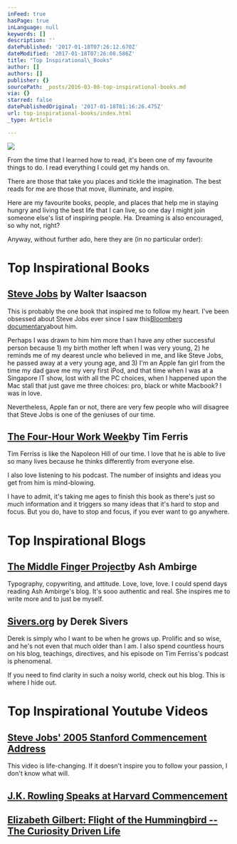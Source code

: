 ```yaml
---
inFeed: true
hasPage: true
inLanguage: null
keywords: []
description: ''
datePublished: '2017-01-18T07:26:12.670Z'
dateModified: '2017-01-18T07:26:08.586Z'
title: "Top Inspirational\_Books"
author: []
authors: []
publisher: {}
sourcePath: _posts/2016-03-08-top-inspirational-books.md
via: {}
starred: false
datePublishedOriginal: '2017-01-18T01:16:26.475Z'
url: top-inspirational-books/index.html
_type: Article

---
```

![](https://the-grid-user-content.s3-us-west-2.amazonaws.com/7445bfc5-72dd-4055-97a1-f1ea41b79aad.jpg)

From the time that I learned how to read, it's been one of my favourite things to do. I read everything I could get my hands on.

There are those that take you places and tickle the imagination. The best reads for me are those that move, illuminate, and inspire.

Here are my favourite books, people, and places that help me in staying hungry and living the best life that I can live, so one day I might join someone else's list of inspiring people. Ha. Dreaming is also encouraged, so why not, right?

Anyway, without further ado, here they are (in no particular order):

# Top Inspirational Books

## [Steve Jobs][0] by Walter Isaacson

This is probably the one book that inspired me to follow my heart. I've been obsessed about Steve Jobs ever since I saw this[Bloomberg documentary][1]about him.

Perhaps I was drawn to him him more than I have any other successful person because 1) my birth mother left when I was very young, 2) he reminds me of my dearest uncle who believed in me, and like Steve Jobs, he passed away at a very young age, and 3) I'm an Apple fan girl from the time my dad gave me my very first iPod, and that time when I was at a Singapore IT show, lost with all the PC choices, when I happened upon the Mac stall that just gave me three choices: pro, black or white Macbook? I was in love.

Nevertheless, Apple fan or not, there are very few people who will disagree that Steve Jobs is one of the geniuses of our time.

## [The Four-Hour Work Week][2]by Tim Ferris

Tim Ferriss is like the Napoleon Hill of our time. I love that he is able to live so many lives because he thinks differently from everyone else.

I also love listening to his podcast. The number of insights and ideas you get from him is mind-blowing.

I have to admit, it's taking me ages to finish this book as there's just so much information and it triggers so many ideas that it's hard to stop and focus. But you do, have to stop and focus, if you ever want to go anywhere.

# Top Inspirational Blogs

## [The Middle Finger Project][3]by Ash Ambirge

Typography, copywriting, and attitude. Love, love, love. I could spend days reading Ash Ambirge's blog. It's sooo authentic and real. She inspires me to write more and to just be myself.

## [Sivers.org][4] by Derek Sivers

Derek is simply who I want to be when he grows up. Prolific and so wise, and he's not even that much older than I am. I also spend countless hours on his blog, teachings, directives, and his episode on Tim Ferriss's podcast is phenomenal.

If you need to find clarity in such a noisy world, check out his blog. This is where I hide out.

# Top Inspirational Youtube Videos

## [Steve Jobs' 2005 Stanford Commencement Address][5]

This video is life-changing. If it doesn't inspire you to follow your passion, I don't know what will.

## [J.K. Rowling Speaks at Harvard Commencement][6]

## [Elizabeth Gilbert: Flight of the Hummingbird -- The Curiosity Driven Life][7]

[0]: http://www.amazon.com/Steve-Jobs-Walter-Isaacson/dp/1451648537
[1]: http://www.bloomberg.com/news/videos/b/0669fda9-a487-42ab-8e68-3025d1ed4a1a
[2]: http://www.amazon.com/The-4-Hour-Workweek-Escape-Anywhere/dp/B000PKG4DM
[3]: http://mbsy.co/dcs2n?url=http://www.themiddlefingerproject.org
[4]: https://sivers.org/
[5]: https://www.youtube.com/watch?v=UF8uR6Z6KLc
[6]: https://www.youtube.com/watch?v=wHGqp8lz36c
[7]: http://www.supersoul.tv/supersoul-sessions/elizabeth-gilbert-flight-hummingbird-curiosity